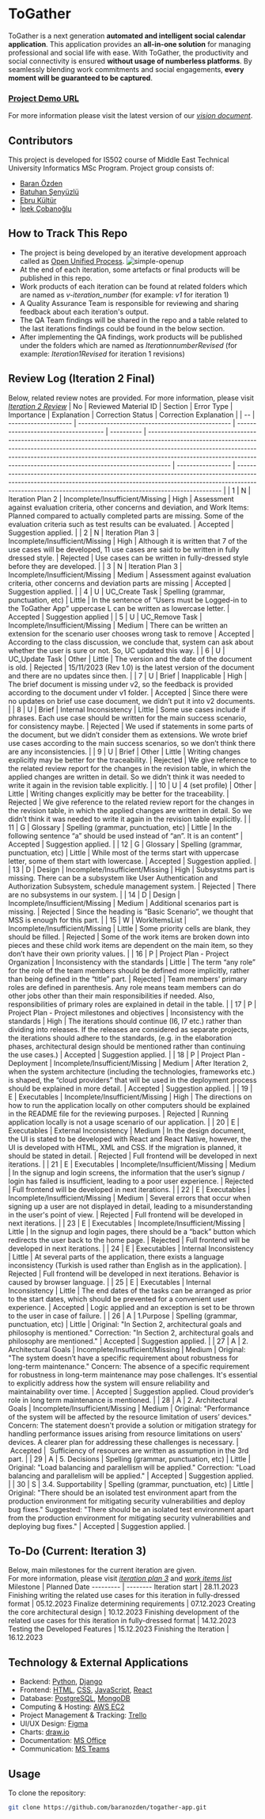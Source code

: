 # ToGather
ToGather is a next generation **automated and intelligent social calendar application**. 
This application provides an **all-in-one solution** for managing professional and social life with ease. 
With ToGather, the productivity and social connectivity is ensured **without usage of numberless platforms**. 
By seamlessly blending work commitments and social engagements, **every moment will be guaranteed to be captured**.

### [Project Demo URL](https://baranozden.pythonanywhere.com)

For more information please visit the latest version of our [*vision document*](./v3/docs/vision.docx).

## Contributors
This project is developed for IS502 course of Middle East Technical University Informatics MSc Program.
Project group consists of:
* [Baran Özden](https://github.com/baranozden)
* [Batuhan Şenyüzlü](https://github.com/BatSen)
* [Ebru Kültür](https://github.com/ebrukultur)
* [İpek Çobanoğlu](https://github.com/ipekcobanoglu)

## How to Track This Repo

* The project is being developed by an iterative development approach called as [Open Unified Process](https://www.utm.mx/~caff/doc/OpenUPWeb/).
   ![simple-openup](https://upload.wikimedia.org/wikipedia/commons/2/2c/Openup-basic_lifecycle.jpg)
* At the end of each iteration, some artefacts or final products will be published in this repo.
* Work products of each iteration can be found at related folders which are named as *v-iteration_number* (for example: *v1* for iteration 1)
* A Quality Assurance Team is responsible for reviewing and sharing feedback about each iteration's output.
* The QA Team findings will be shared in the repo and a table related to the last iterations findings could be found in the below section.
* After implementing the QA findings, work products will be published under the folders which are named as *IterationnumberRevised* (for example: *Iteration1Revised* for iteration 1 revisions)

## Review Log (Iteration 2 Final)
Below, related review notes are provided. For more information, please visit [*Iteration 2 Review*](./Iteration2Revised/docs/ToGather_Review.docx)
| No | Reviewed Material ID | Section                                          | Error Type                           | Importance | Explanation                                                                                                                                                                                                                                                                                                                     | Correction Status | Correction Explanation                                                                                                                                                                                                                |
| -- | -------------------- | ------------------------------------------------ | ------------------------------------ | ---------- | ------------------------------------------------------------------------------------------------------------------------------------------------------------------------------------------------------------------------------------------------------------------------------------------------------------------------------- | ----------------- | ------------------------------------------------------------------------------------------------------------------------------------------------------------------------------------------------------------------------------------- |
| 1  | N                    | Iteration Plan 2                                 | Incomplete/Insufficient/Missing      | High       | Assessment against evaluation criteria, other concerns and deviation, and Work Items: Planned compared to actually completed parts are missing. Some of the evaluation criteria such as test results can be evaluated.                                                                                                          | Accepted          | Suggestion applied.                                                                                                                                                                                                                   |
| 2  | N                    | Iteration Plan 3                                 | Incomplete/Insufficient/Missing      | High       | Although it is written that 7 of the use cases will be developed, 11 use cases are said to be written in fully dressed style.                                                                                                                                                                                                   | Rejected          | Use cases can be written in fully-dressed style before they are developed.                                                                                                                                                            |
| 3  | N                    | Iteration Plan 3                                 | Incomplete/Insufficient/Missing      | Medium     | Assessment against evaluation criteria, other concerns and deviation parts are missing                                                                                                                                                                                                                                          | Accepted          | Suggestion applied.                                                                                                                                                                                                                   |
| 4  | U                    | UC_Create Task                                   | Spelling (grammar, punctuation, etc) | Little     | In the sentence of “Users must be Logged-in to the ToGather App” uppercase L can be written as lowercase letter.                                                                                                                                                                                                                | Accepted          | Suggestion applied                                                                                                                                                                                                                    |
| 5  | U                    | UC_Remove Task                                   | Incomplete/Insufficient/Missing      | Medium     | There can be written an extension for the scenario user chooses wrong task to remove                                                                                                                                                                                                                                            | Accepted          | According to the class discussion, we conclude that, system can ask about whether the user is sure or not. So, UC updated this way.                                                                                                   |
| 6  | U                    | UC_Update Task                                   | Other                                | Little     | The version and the date of the document is old.                                                                                                                                                                                                                                                                                | Rejected          | 15/11/2023 (Rev 1.0) is the latest version of the document and there are no updates since then.                                                                                                                                       |
| 7  | U                    | Brief                                            | Inapplicable                         | High       | The brief document is missing under v2, so the feedback is provided according to the document under v1 folder.                                                                                                                                                                                                                  | Accepted          | Since there were no updates on brief use case document, we didn’t put it into v2 documents.                                                                                                                                           |
| 8  | U                    | Brief                                            | Internal Inconsistency               | Little     | Some use cases include if phrases. Each use case should be written for the main success scenario, for consistency maybe.                                                                                                                                                                                                        | Rejected          | We used if statements in some parts of the document, but we didn’t consider them as extensions. We wrote brief use cases according to the main success scenarios, so we don’t think there are any inconsistencies.                    |
| 9  | U                    | Brief                                            | Other                                | Little     | Writing changes explicitly may be better for the traceability.                                                                                                                                                                                                                                                                  | Rejected          | We give reference to the related review report for the changes in the revision table, in which the applied changes are written in detail. So we didn’t think it was needed to write it again in the revision table explicitly.        |
| 10 | U                    | 4 (set profile)                                  | Other                                | Little     | Writing changes explicitly may be better for the traceability.                                                                                                                                                                                                                                                                  | Rejected          | We give reference to the related review report for the changes in the revision table, in which the applied changes are written in detail. So we didn’t think it was needed to write it again in the revision table explicitly.        |
| 11 | G                    | Glossary                                         | Spelling (grammar, punctuation, etc) | Little     | In the following sentence “a” should be used instead of “an”. It is an content”                                                                                                                                                                                                                                                 | Accepted          | Suggestion applied.                                                                                                                                                                                                                   |
| 12 | G                    | Glossary                                         | Spelling (grammar, punctuation, etc) | Little     | While most of the terms start with uppercase letter, some of them start with lowercase.                                                                                                                                                                                                                                         | Accepted          | Suggestion applied.                                                                                                                                                                                                                   |
| 13 | D                    | Design                                           | Incomplete/Insufficient/Missing      | High       | Subsystms part is missing. There can be a subsystem like User Authentication and Authorization Subsystem, schedule management system.                                                                                                                                                                                           | Rejected          | There are no subsystems in our system.                                                                                                                                                                                                |
| 14 | D                    | Design                                           | Incomplete/Insufficient/Missing      | Medium     | Additional scenarios part is missing.                                                                                                                                                                                                                                                                                           | Rejected          | Since the heading is “Basic Scenario”, we thought that MSS is enough for this part.                                                                                                                                                   |
| 15 | W                    | WorkItemsList                                    | Incomplete/Insufficient/Missing      | Little     | Some priority cells are blank, they should be filled.                                                                                                                                                                                                                                                                           | Rejected          | Some of the work items are broken down into pieces and these child work items are dependent on the main item, so they don’t have their own priority values.                                                                           |
| 16 | P                    | Project Plan - Project Organization              | Inconsistency with the standards     | Little     | The term “any role” for the role of the team members should be defined more implicitly, rather than being defined in the “title” part.                                                                                                                                                                                          | Rejected          | Team members’ primary roles are defined in parenthesis. Any role means team members can do other jobs other than their main responsibilities if needed. Also, responsibilities of primary roles are explained in detail in the table. |
| 17 | P                    | Project Plan - Project milestones and objectives | Inconsistency with the standards     | High       | The iterations should continue (I6, I7 etc.) rather than dividing into releases. If the releases are considered as separate projects, the iterations should adhere to the standards, (e.g. in the elaboration phases, architectural design should be mentioned rather than continuing the use cases.)                           | Accepted          | Suggestion applied.                                                                                                                                                                                                                   |
| 18 | P                    | Project Plan - Deployment                        | Incomplete/Insufficient/Missing      | Medium     | After Iteration 2, when the system architecture (including the technologies, frameworks etc.) is shaped, the “cloud providers” that will be used in the deployment process should be explained in more detail.                                                                                                                  | Accepted          | Suggestion applied.                                                                                                                                                                                                                   |
| 19 | E                    | Executables                                      | Incomplete/Insufficient/Missing      | High       | The directions on how to run the application locally on other computers should be explained in the README file for the reviewing purposes.                                                                                                                                                                                      | Rejected          | Running application locally is not a usage scenario of our application.                                                                                                                                                               |
| 20 | E                    | Executables                                      | External Inconsistency               | Medium     | In the design document, the UI is stated to be developed with React and React Native, however, the UI is developed with HTML, XML and CSS. If the migration is planned, it should be stated in detail.                                                                                                                          | Rejected          | Full frontend will be developed in next iterations.                                                                                                                                                                                   |
| 21 | E                    | Executables                                      | Incomplete/Insufficient/Missing      | Medium     | In the signup and login screens, the information that the user’s signup / login has failed is insufficient, leading to a poor user experience.                                                                                                                                                                                  | Rejected          | Full frontend will be developed in next iterations.                                                                                                                                                                                   |
| 22 | E                    | Executables                                      | Incomplete/Insufficient/Missing      | Medium     | Several errors that occur when signing up a user are not displayed in detail, leading to a misunderstanding in the user's point of view.                                                                                                                                                                                        | Rejected          | Full frontend will be developed in next iterations.                                                                                                                                                                                   |
| 23 | E                    | Executables                                      | Incomplete/Insufficient/Missing      | Little     | In the signup and login pages, there should be a “back” button which redirects the user back to the home page.                                                                                                                                                                                                                  | Rejected          | Full frontend will be developed in next iterations.                                                                                                                                                                                   |
| 24 | E                    | Executables                                      | Internal Inconsistency               | Little     | At several parts of the application, there exists a language inconsistency (Turkish is used rather than English as in the application).                                                                                                                                                                                         | Rejected          | Full frontend will be developed in next iterations. Behavior is caused by browser language.                                                                                                                                           |
| 25 | E                    | Executables                                      | Internal Inconsistency               | Little     | The end dates of the tasks can be arranged as prior to the start dates, which should be prevented for a convenient user experience.                                                                                                                                                                                             | Accepted          | Logic applied and an exception is set to be thrown to the user in case of failure.                                                                                                                                                    |
| 26 | A                    | 1.Purpose                                        | Spelling (grammar, punctuation, etc) | Little     | Original: "In Section 2, architectural goals and philosophy is mentioned." Correction: "In Section 2, architectural goals and philosophy are mentioned."                                                                                                                                                                        | Accepted          | Suggestion applied.                                                                                                                                                                                                                   |
| 27 | A                    | 2\. Architectural Goals                          | Incomplete/Insufficient/Missing      | Medium     | Original: "The system doesn’t have a specific requirement about robustness for long-term maintenance." Concern: The absence of a specific requirement for robustness in long-term maintenance may pose challenges. It's essential to explicitly address how the system will ensure reliability and maintainability over time.   | Accepted          | Suggestion applied. Cloud provider’s role in long term maintenance is mentioned.                                                                                                                                                      |
| 28 | A                    | 2\. Architectural Goals                          | Incomplete/Insufficient/Missing      | Medium     | Original: "Performance of the system will be affected by the resource limitation of users’ devices." Concern: The statement doesn't provide a solution or mitigation strategy for handling performance issues arising from resource limitations on users' devices. A clearer plan for addressing these challenges is necessary. |  Accepted         |  Sufficiency of resources are written as assumption in the 3rd part.                                                                                                                                                                  |
| 29 | A                    | 5\. Decisions                                    | Spelling (grammar, punctuation, etc) | Little     | Original: "Load balancing and paralellism will be applied." Correction: "Load balancing and parallelism will be applied."                                                                                                                                                                                                       | Accepted          | Suggestion applied.                                                                                                                                                                                                                   |
| 30 | S                    | 3.4. Supportability                              | Spelling (grammar, punctuation, etc) | Little     | Original: "There should be an isolated test environment apart from the production environment for mitigating security vulnerabilities and deploy bug fixes." Suggested: "There should be an isolated test environment apart from the production environment for mitigating security vulnerabilities and deploying bug fixes."   | Accepted          | Suggestion applied.                                                                                                                                                                                                                   |

## To-Do (Current: Iteration 3)
Below, main milestones for the current iteration are given.  
For more information, please visit [*iteration plan 3*](./v3/docs/iteration_plan_3.docx) and [*work items list*](./v3/docs/work_items_list.xls)
Milestone | Planned Date
--------- | --------
Iteration start | 28.11.2023
Finishing writing the related use cases for this iteration in fully-dressed format | 05.12.2023
Finalize determining requirements | 07.12.2023
Creating the core architectural design	| 10.12.2023
Finishing development of the related use cases for this iteration in fully-dressed format | 14.12.2023
Testing the Developed Features | 15.12.2023
Finishing the Iteration	| 16.12.2023



## Technology & External Applications
* Backend: [Python](https://www.python.org/), [Django](https://www.djangoproject.com/)
* Frontend: [HTML](https://developer.mozilla.org/en-US/docs/Web/HTML), [CSS](https://developer.mozilla.org/en-US/docs/Web/CSS), [JavaScript](https://developer.mozilla.org/en-US/docs/Web/JavaScript), [React](https://react.dev/)
* Database: [PostgreSQL](https://www.postgresql.org/), [MongoDB](https://www.mongodb.com/)
* Computing & Hosting: [AWS EC2](https://aws.amazon.com/ec2/)
* Project Management & Tracking: [Trello](https://trello.com/)
* UI/UX Design: [Figma](https://www.figma.com/)
* Charts: [draw.io](https://app.diagrams.net/)
* Documentation: [MS Office](https://www.microsoft.com/microsoft-365/microsoft-office)
* Communication: [MS Teams](https://www.microsoft.com/microsoft-teams/group-chat-software)

## Usage
To clone the repository:
```bash
git clone https://github.com/baranozden/togather-app.git
```
